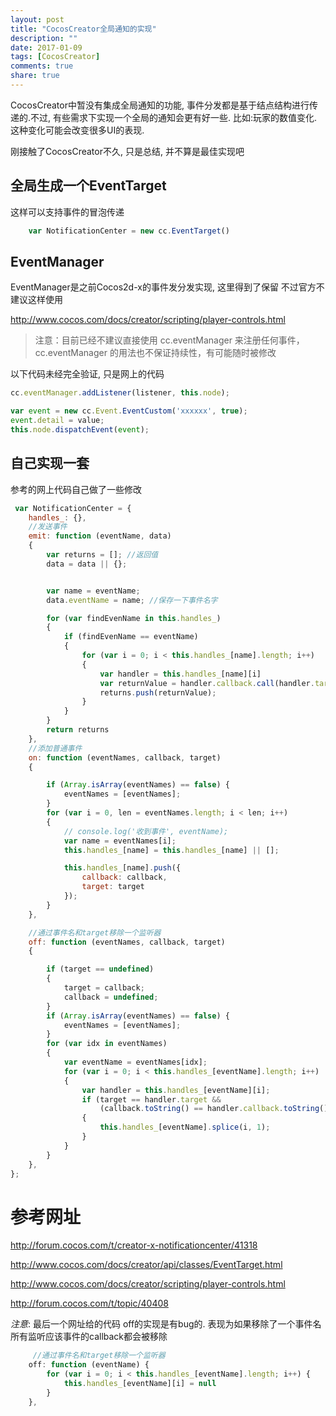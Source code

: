 ```yaml
---
layout: post
title: "CocosCreator全局通知的实现"
description: ""
date: 2017-01-09
tags: [CocosCreator]
comments: true
share: true
---
```


CocosCreator中暂没有集成全局通知的功能, 事件分发都是基于结点结构进行传递的.不过, 有些需求下实现一个全局的通知会更有好一些. 比如:玩家的数值变化. 这种变化可能会改变很多UI的表现.

刚接触了CocosCreator不久, 只是总结, 并不算是最佳实现吧

## 全局生成一个EventTarget
这样可以支持事件的冒泡传递

``` javascript
    var NotificationCenter = new cc.EventTarget()
```

## EventManager
EventManager是之前Cocos2d-x的事件发分发实现, 这里得到了保留
不过官方不建议这样使用

<http://www.cocos.com/docs/creator/scripting/player-controls.html>

>注意：目前已经不建议直接使用 cc.eventManager 来注册任何事件，cc.eventManager 的用法也不保证持续性，有可能随时被修改

以下代码未经完全验证, 只是网上的代码


``` javascript
cc.eventManager.addListener(listener, this.node);

var event = new cc.Event.EventCustom('xxxxxx', true);
event.detail = value;
this.node.dispatchEvent(event);
```

## 自己实现一套
参考的网上代码自己做了一些修改

``` javascript
 var NotificationCenter = {
    handles_: {},
    //发送事件
    emit: function (eventName, data)
    {
        var returns = []; //返回值
        data = data || {};


        var name = eventName;
        data.eventName = name; //保存一下事件名字

        for (var findEvenName in this.handles_)
        {
            if (findEvenName == eventName)
            {
                for (var i = 0; i < this.handles_[name].length; i++)
                {
                    var handler = this.handles_[name][i]
                    var returnValue = handler.callback.call(handler.target, data);
                    returns.push(returnValue);
                }
            }
        }
        return returns
    },
    //添加普通事件
    on: function (eventNames, callback, target)
    {

        if (Array.isArray(eventNames) == false) {
            eventNames = [eventNames];
        }
        for (var i = 0, len = eventNames.length; i < len; i++)
        {
            // console.log('收到事件', eventName);
            var name = eventNames[i];
            this.handles_[name] = this.handles_[name] || [];

            this.handles_[name].push({
                callback: callback,
                target: target
            });
        }
    },

    //通过事件名和target移除一个监听器
    off: function (eventNames, callback, target)
    {

        if (target == undefined)
        {
            target = callback;
            callback = undefined;
        }
        if (Array.isArray(eventNames) == false) {
            eventNames = [eventNames];
        }
        for (var idx in eventNames)
        {
            var eventName = eventNames[idx];
            for (var i = 0; i < this.handles_[eventName].length; i++)
            {
                var handler = this.handles_[eventName][i];
                if (target == handler.target &&
                    (callback.toString() == handler.callback.toString() || callback == undefined))
                {
                    this.handles_[eventName].splice(i, 1);
                }
            }
        }
    },
};
```
# 参考网址

<http://forum.cocos.com/t/creator-x-notificationcenter/41318>

<http://www.cocos.com/docs/creator/api/classes/EventTarget.html>

<http://www.cocos.com/docs/creator/scripting/player-controls.html>

<http://forum.cocos.com/t/topic/40408> 

*注意*: 最后一个网址给的代码 off的实现是有bug的. 表现为如果移除了一个事件名所有监听应该事件的callback都会被移除

``` javascript
     //通过事件名和target移除一个监听器
    off: function (eventName) {
        for (var i = 0; i < this.handles_[eventName].length; i++) {
            this.handles_[eventName][i] = null
        }
    },
```


